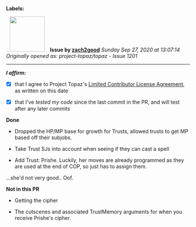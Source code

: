 **Labels:**



<a href="https://github.com/zach2good"><img src="https://avatars3.githubusercontent.com/u/1389729?v=4" width="96" height="96" hspace="10"></img></a> **Issue by [zach2good](https://github.com/zach2good)**
_Sunday Sep 27, 2020 at 13:07:14_
_Originally opened as: project-topaz/topaz - Issue 1201_

----

<!-- place 'x' mark between square [] brackets to affirm: -->
**_I affirm:_**
- [x] that I agree to Project Topaz's [Limited Contributor License Agreement](http://project-topaz.com/blob/release/CONTRIBUTOR_AGREEMENT.md), as written on this date
- [x] that I've _tested my code_ since the last commit in the PR, and will test after any later commits

**Done**
- Dropped the HP/MP base for growth for Trusts, allowed trusts to get MP based off their subjobs.
- Take Trust SJs into account when seeing if they can cast a spell
- Add Trust: Prishe. Luckily, her moves are already programmed as they are used at the end of COP, so just has to assign them.

...she'd not very good.. Oof.

**Not in this PR**
- Getting the cipher
- The cutscenes and associated TrustMemory arguments for when you receive Prishe's cipher.
